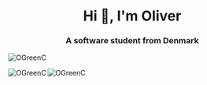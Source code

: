 <h1 align="center">Hi 👋, I'm Oliver</h1>
<h3 align="center">A software student from Denmark</h3>

<p align="left"> <img src="https://komarev.com/ghpvc/?username=OGreenC&label=Profile%20views&color=0e75b6&style=flat" alt="OGreenC" /> </p>


<p><img align="left" src="https://github-readme-stats.vercel.app/api/top-langs?username=OGreenC&show_icons=true&locale=en&layout=compac&count_private=truet" alt="OGreenC" /></p>

<p><img align="center" src="https://github-readme-stats.vercel.app/api?username=OGreenC&show_icons=true&locale=en&count_private=true" alt="OGreenC" /></p>
